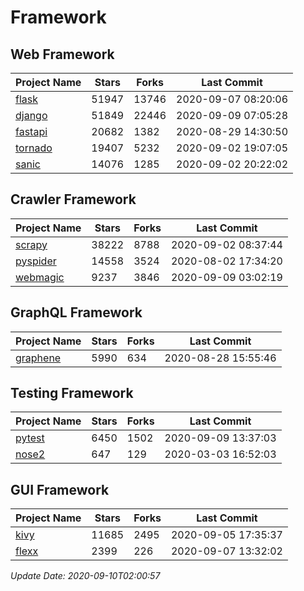 # Framework

## Web Framework

| Project Name | Stars | Forks | Last Commit |
| ------------ | ----- | ----- | ----------- |
| [flask](https://github.com/pallets/flask) | 51947 | 13746 | 2020-09-07 08:20:06 |
| [django](https://github.com/django/django) | 51849 | 22446 | 2020-09-09 07:05:28 |
| [fastapi](https://github.com/tiangolo/fastapi) | 20682 | 1382 | 2020-08-29 14:30:50 |
| [tornado](https://github.com/tornadoweb/tornado) | 19407 | 5232 | 2020-09-02 19:07:05 |
| [sanic](https://github.com/huge-success/sanic) | 14076 | 1285 | 2020-09-02 20:22:02 |

## Crawler Framework

| Project Name | Stars | Forks | Last Commit |
| ------------ | ----- | ----- | ----------- |
| [scrapy](https://github.com/scrapy/scrapy) | 38222 | 8788 | 2020-09-02 08:37:44 |
| [pyspider](https://github.com/binux/pyspider) | 14558 | 3524 | 2020-08-02 17:34:20 |
| [webmagic](https://github.com/code4craft/webmagic) | 9237 | 3846 | 2020-09-09 03:02:19 |

## GraphQL Framework

| Project Name | Stars | Forks | Last Commit |
| ------------ | ----- | ----- | ----------- |
| [graphene](https://github.com/graphql-python/graphene) | 5990 | 634 | 2020-08-28 15:55:46 |

## Testing Framework

| Project Name | Stars | Forks | Last Commit |
| ------------ | ----- | ----- | ----------- |
| [pytest](https://github.com/pytest-dev/pytest) | 6450 | 1502 | 2020-09-09 13:37:03 |
| [nose2](https://github.com/nose-devs/nose2) | 647 | 129 | 2020-03-03 16:52:03 |

## GUI Framework

| Project Name | Stars | Forks | Last Commit |
| ------------ | ----- | ----- | ----------- |
| [kivy](https://github.com/kivy/kivy) | 11685 | 2495 | 2020-09-05 17:35:37 |
| [flexx](https://github.com/flexxui/flexx) | 2399 | 226 | 2020-09-07 13:32:02 |

*Update Date: 2020-09-10T02:00:57*